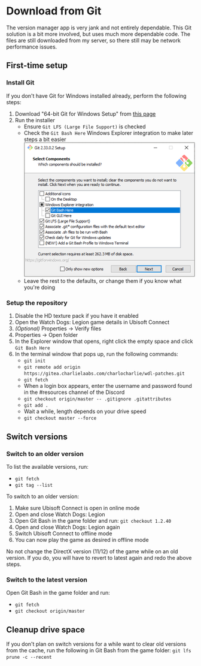 # Download from Git

The version manager app is very jank and not entirely dependable. This Git solution is a bit more involved, but uses much more dependable code. The files are still downloaded from my server, so there still may be network performance issues.

## First-time setup

### Install Git

If you don't have Git for Windows installed already, perform the following steps:

1. Download "64-bit Git for Windows Setup" from [this page](https://git-scm.com/download/win)
1. Run the installer
    * Ensure `Git LFS (Large File Support)` is checked
    * Check the `Git Bash Here` Windows Explorer integration to make later steps a bit easier
    ![Git setup window example](img/git-install.png)
    * Leave the rest to the defaults, or change them if you know what you're doing

### Setup the repository

1. Disable the HD texture pack if you have it enabled
1. Open the Watch Dogs: Legion game details in Ubisoft Connect
1. *(Optional)* Properties -> Verify files
1. Properties -> Open folder
1. In the Explorer window that opens, right click the empty space and click `Git Bash Here`
1. In the terminal window that pops up, run the following commands:
    * `git init`
    * `git remote add origin https://gitea.charlielaabs.com/charlocharlie/wdl-patches.git`
    * `git fetch`
    * When a login box appears, enter the username and password found in the #resources channel of the Discord
    * `git checkout origin/master -- .gitignore .gitattributes`
    * `git add .`
    * Wait a while, length depends on your drive speed
    * `git checkout master --force`

## Switch versions

### Switch to an older version

To list the available versions, run:

* `git fetch`
* `git tag --list`

To switch to an older version:

1. Make sure Ubisoft Connect is open in online mode
1. Open and close Watch Dogs: Legion
1. Open Git Bash in the game folder and run: `git checkout 1.2.40`
1. Open and close Watch Dogs: Legion again
1. Switch Ubisoft Connect to offline mode
1. You can now play the game as desired in offline mode

No not change the DirectX version (11/12) of the game while on an old version.
If you do, you will have to revert to latest again and redo the above steps.

### Switch to the latest version

Open Git Bash in the game folder and run:

* `git fetch`
* `git checkout origin/master`

## Cleanup drive space

If you don't plan on switch versions for a while want to clear old versions from the cache, run the following in Git Bash from the game folder: `git lfs prune -c --recent`
